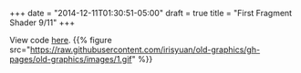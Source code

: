 +++
date = "2014-12-11T01:30:51-05:00"
draft = true
title = "First Fragment Shader 9/11"
+++

View code <a href="https://github.com/irisyuan/old-graphics/tree/gh-pages/old-graphics/assignment1" target="_blank">here</a>.
{{% figure src="https://raw.githubusercontent.com/irisyuan/old-graphics/gh-pages/old-graphics/images/1.gif" %}}

